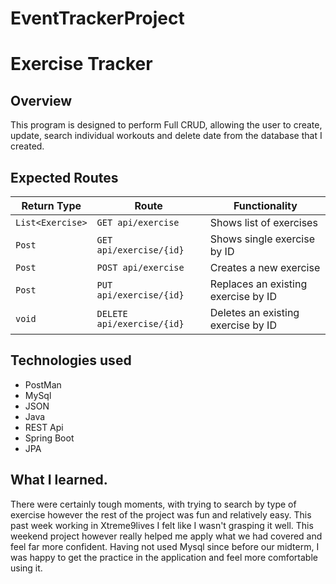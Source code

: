 # EventTrackerProject

# Exercise Tracker

## Overview
This program is designed to perform Full CRUD, allowing the user to create, update, search individual workouts and delete date from the database that I created.

## Expected Routes
| Return Type       | Route                    | Functionality                      |
|-------------------|--------------------------|------------------------------------|
| `List<Exercise>`  |`GET api/exercise`        | Shows list of exercises            |
| `Post`            |`GET api/exercise/{id}`   | Shows single exercise by ID        |
| `Post`            |`POST api/exercise`       | Creates a new exercise             |
| `Post`            |`PUT api/exercise/{id}`   | Replaces an existing exercise by ID|
| `void`            |`DELETE api/exercise/{id}`| Deletes an existing exercise by ID |

## Technologies used
* PostMan
* MySql
* JSON
* Java
* REST Api
* Spring Boot
* JPA


## What I learned.
There were certainly tough moments, with trying to search by type of exercise however the rest of the project was fun and relatively easy. This past week working in Xtreme9lives I felt like I wasn't grasping it well. This weekend project however really helped me apply what we had covered and feel far more confident. Having not used Mysql since before our midterm, I was happy to get the practice in the application and feel more comfortable using it.
